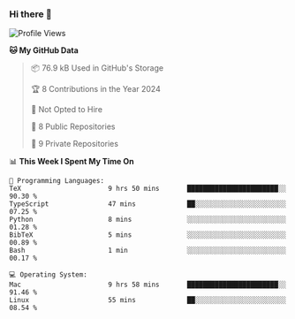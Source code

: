 ### Hi there 👋

<!--
**huayuan4396/huayuan4396** is a ✨ _special_ ✨ repository because its `README.md` (this file) appears on your GitHub profile.

Here are some ideas to get you started:

- 🔭 I’m currently working on ...
- 🌱 I’m currently learning ...
- 👯 I’m looking to collaborate on ...
- 🤔 I’m looking for help with ...
- 💬 Ask me about ...
- 📫 How to reach me: ...
- 😄 Pronouns: ...
- ⚡ Fun fact: ...
-->

<!--START_SECTION:waka-->
![Profile Views](http://img.shields.io/badge/Profile%20Views-2-blue)

**🐱 My GitHub Data** 

> 📦 76.9 kB Used in GitHub's Storage 
 > 
> 🏆 8 Contributions in the Year 2024
 > 
> 🚫 Not Opted to Hire
 > 
> 📜 8 Public Repositories 
 > 
> 🔑 9 Private Repositories 
 > 
📊 **This Week I Spent My Time On** 

```text
💬 Programming Languages: 
TeX                      9 hrs 50 mins       ███████████████████████░░   90.30 % 
TypeScript               47 mins             ██░░░░░░░░░░░░░░░░░░░░░░░   07.25 % 
Python                   8 mins              ░░░░░░░░░░░░░░░░░░░░░░░░░   01.28 % 
BibTeX                   5 mins              ░░░░░░░░░░░░░░░░░░░░░░░░░   00.89 % 
Bash                     1 min               ░░░░░░░░░░░░░░░░░░░░░░░░░   00.17 % 

💻 Operating System: 
Mac                      9 hrs 58 mins       ███████████████████████░░   91.46 % 
Linux                    55 mins             ██░░░░░░░░░░░░░░░░░░░░░░░   08.54 % 
```


<!--END_SECTION:waka-->

